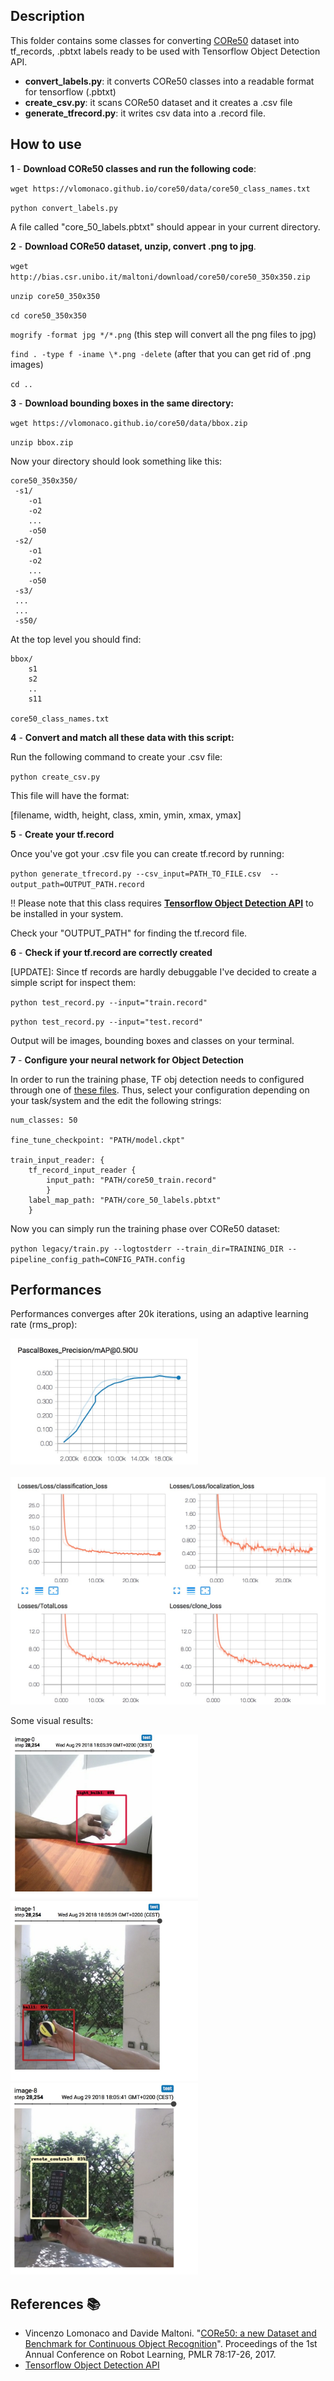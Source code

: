 ## Description

This folder contains some classes for converting [CORe50]() dataset into tf_records, .pbtxt labels ready to be used with Tensorflow Object Detection API.

* **convert_labels.py**: it converts CORe50 classes into a readable format for tensorflow (.pbtxt)
* **create_csv.py**: it scans CORe50 dataset and it creates a .csv file
* **generate_tfrecord.py**: it writes csv data into a .record file.

## How to use
**1** - **Download CORe50 classes and run the following code**:

`wget https://vlomonaco.github.io/core50/data/core50_class_names.txt`

`python convert_labels.py`

A file called "core_50_labels.pbtxt" should appear in your current directory.

**2** - **Download CORe50 dataset, unzip, convert .png to jpg**.

`wget http://bias.csr.unibo.it/maltoni/download/core50/core50_350x350.zip`

`unzip core50_350x350`

`cd core50_350x350`

`mogrify -format jpg */*.png` (this step will convert all the png files to jpg)

`find . -type f -iname \*.png -delete` (after that you can get rid of .png images)

`cd ..`

**3** - **Download bounding boxes in the same directory:**

`wget https://vlomonaco.github.io/core50/data/bbox.zip`

`unzip bbox.zip`

Now your directory should look something like this:

	core50_350x350/
	 -s1/
	 	-o1
	 	-o2
	 	...
	 	-o50
	 -s2/
	 	-o1
	 	-o2
	 	...
	 	-o50
	 -s3/
	 ...
	 ...
	 -s50/
	 
At the top level you should find:

	bbox/
		s1
		s2
		..
		s11
	
	core50_class_names.txt
 	

**4** - **Convert and match all these data with this script:**

Run the following command to create your .csv file:

`python create_csv.py`

This file will have the format:

[filename, width, height, class, xmin, ymin, xmax, ymax]

**5** - **Create your tf.record**

Once you've got your .csv file you can create tf.record by running:

`python generate_tfrecord.py --csv_input=PATH_TO_FILE.csv  --output_path=OUTPUT_PATH.record`

‼️ Please note that this class requires [**Tensorflow Object Detection API**](https://github.com/tensorflow/models/tree/master/research/object_detection) to be installed in your system.

Check your "OUTPUT_PATH" for finding the tf.record file.

**6** - **Check if your tf.record are correctly created**

[UPDATE]: Since tf records are hardly debuggable I've decided to create a simple script for inspect them:

`python test_record.py --input="train.record"`

`python test_record.py --input="test.record"`

Output will be images, bounding boxes and classes on your terminal.

**7** - **Configure your neural network for Object Detection**

In order to run the training phase, TF obj detection needs to configured through one of [these files](https://github.com/tensorflow/models/tree/master/research/object_detection/samples/configs).
Thus, select your configuration depending on your task/system and the edit the following strings:

	num_classes: 50
	
	fine_tune_checkpoint: "PATH/model.ckpt"
	
	train_input_reader: {
  		tf_record_input_reader {
    		input_path: "PATH/core50_train.record"
  			}
  		label_map_path: "PATH/core_50_labels.pbtxt"
		}
		

Now you can simply run the training phase over CORe50 dataset:

`python legacy/train.py --logtostderr --train_dir=TRAINING_DIR --pipeline_config_path=CONFIG_PATH.config`

## Performances ##
Performances converges after 20k iterations, using an adaptive learning rate (rms_prop):

<img width=300 src="img/precision.jpg"><br><br>
<img src="img/loss.jpg">

Some visual results:

<img width=300 src="img/detection1.jpg"><img width=300 src="img/detection2.jpg"><img width=300 src="img/detection3.jpg">

## References 📚

* Vincenzo Lomonaco and Davide Maltoni. "[CORe50: a new Dataset and Benchmark for Continuous Object Recognition](http://proceedings.mlr.press/v78/lomonaco17a.html)". Proceedings of the 1st Annual Conference on Robot Learning, PMLR 78:17-26, 2017. 
* [Tensorflow Object Detection API](https://github.com/tensorflow/models/tree/master/research/object_detection)


